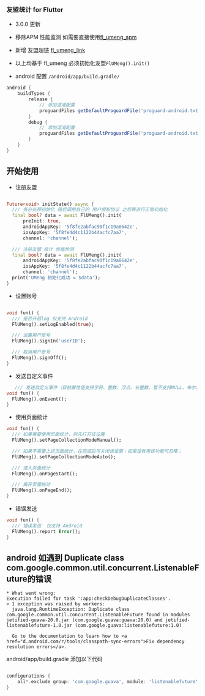 ### 友盟统计 for Flutter

- 3.0.0 更新
- 移除APM 性能监测 如需要直接使用[fl_umeng_apm](https://pub.dev/packages/fl_umeng_apm)
- 新增 友盟超链 [fl_umeng_link](https://pub.dev/packages/fl_umeng_link)
- 以上均基于 fl_umeng 必须初始化友盟`FlUMeng().init()`

- android 配置 `/android/app/build.gradle/`

```groovy
android {
    buildTypes {
        release {
            // 添加混淆配置
            proguardFiles getDefaultProguardFile('proguard-android.txt'), 'consumer-rules.pro'
        }
        debug {
            // 添加混淆配置
            proguardFiles getDefaultProguardFile('proguard-android.txt'), 'consumer-rules.pro'
        }
    }
}
```

## 开始使用

- 注册友盟

```dart

Future<void> initState() async {
  /// 务必先预初始化 随后调用自己的 用户授权协议 之后再进行正常初始化
  final bool? data = await FlUMeng().init(
      preInit: true,
      androidAppKey: '5f8fe2abfac90f1c19a8642e',
      iosAppKey: '5f8fe4d4c1122b44acfc7aa7',
      channel: 'channel');

  /// 注册友盟 统计 性能检测
  final bool? data = await FlUMeng().init(
      androidAppKey: '5f8fe2abfac90f1c19a8642e',
      iosAppKey: '5f8fe4d4c1122b44acfc7aa7',
      channel: 'channel');
  print('UMeng 初始化成功 = $data');
}

```

- 设置账号

```dart

void fun() {
  /// 是否开启log 仅支持 Android
  FlUMeng().setLogEnabled(true);

  /// 设置用户账号
  FlUMeng().signIn('userID');

  /// 取消用户账号
  FlUMeng().signOff();
}
```

- 发送自定义事件

```dart
   /// 发送自定义事件（目前属性值支持字符、整数、浮点、长整数，暂不支持NULL、布尔、MAP、数组）
void fun() {
  FlUMeng().onEvent();
}
```

- 使用页面统计

```dart
void fun() {
  /// 如果需要使用页面统计，则先打开该设置
  FlUMeng().setPageCollectionModeManual();

  /// 如果不需要上述页面统计，在完成后可关闭该设置；如果没有用该功能可忽略；
  FlUMeng().setPageCollectionModeAuto();

  /// 进入页面统计 
  FlUMeng().onPageStart();

  /// 离开页面统计
  FlUMeng().onPageEnd();
}
```

- 错误发送

```dart
void fun() {
  /// 错误发送  仅支持 Android
  FlUMeng().report Error();
}
```

## android 如遇到 Duplicate class com.google.common.util.concurrent.ListenableFuture的错误

```shell script
* What went wrong:
Execution failed for task ':app:checkDebugDuplicateClasses'.
> 1 exception was raised by workers:
  java.lang.RuntimeException: Duplicate class com.google.common.util.concurrent.ListenableFuture found in modules jetified-guava-20.0.jar (com.google.guava:guava:20.0) and jetified-listenablefuture-1.0.jar (com.google.guava:listenablefuture:1.0)

  Go to the documentation to learn how to <a href="d.android.com/r/tools/classpath-sync-errors">Fix dependency resolution errors</a>.
```

android/app/build.gradle 添加以下代码

```groovy

configurations {
    all*.exclude group: 'com.google.guava', module: 'listenablefuture'
}

```
